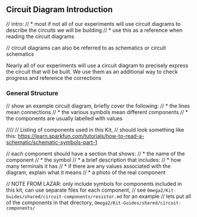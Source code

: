 ## Circuit Diagram Introduction

// intro:
//	* most if not all of our experiments will use circuit diagrams to describe the circuits we will be building
// 	* use this as a reference when reading the circuit diagrams

// circuit diagrams can also be referred to as schematics or circuit schematics

Nearly all of our experiments will use a circuit diagram to precisely express the circuit that will be built. We use them as an additional way to check progress and reference the corrections

### General Structure

// show an example circuit diagram, briefly cover the following:
//	* the lines mean connections
//	* the various symbols mean different components
//		* the components are usually labelled with values




////
// Listing of components used in this Kit,
// should look something like this: https://learn.sparkfun.com/tutorials/how-to-read-a-schematic/schematic-symbols-part-1
 
// each component should have a section that shows:
//	* the name of the component
//	* the symbol
//	* a brief description that includes:
//		* how many terminals it has
//		* if there are any values associated with the diagram, explain what it means
//		* a photo of the real component


// NOTE FROM LAZAR: only include symbols for components included in this kit, can use separate files for each component,
// see `Omega2/Kit-Guides/shared/circuit-components/resistor.md` for an example
// lets put all of the components in that directory, `Omega2/Kit-Guides/shared/circuit-components/`

